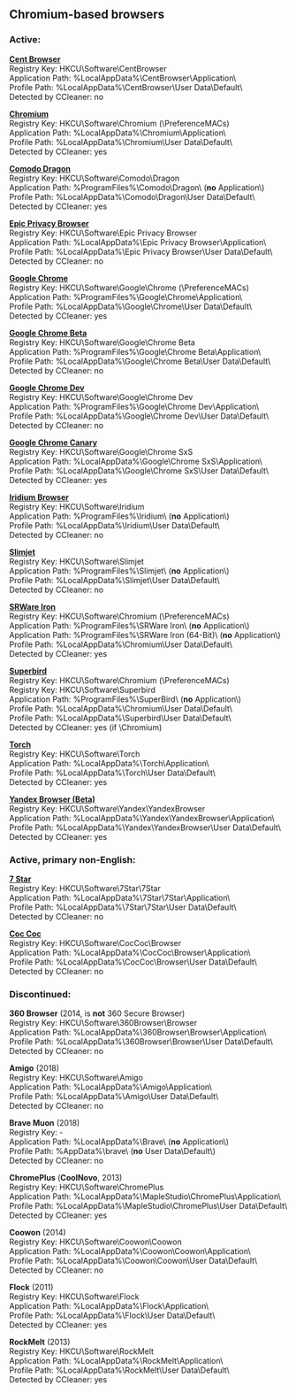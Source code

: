 ## Chromium-based browsers ##

### Active: ####

**[Cent Browser](https://www.centbrowser.com)**  
Registry Key: HKCU\\Software\\CentBrowser  
Application Path: %LocalAppData%\\CentBrowser\\Application\\  
Profile Path: %LocalAppData%\\CentBrowser\\User Data\\Default\\  
Detected by CCleaner: no

**[Chromium](https://chromium.woolyss.com)**  
Registry Key: HKCU\\Software\\Chromium (\\PreferenceMACs)  
Application Path: %LocalAppData%\\Chromium\\Application\\  
Profile Path: %LocalAppData%\\Chromium\\User Data\\Default\\  
Detected by CCleaner: yes

**[Comodo Dragon](https://www.comodo.com/home/browsers-toolbars/browser.php)**  
Registry Key: HKCU\\Software\\Comodo\\Dragon  
Application Path: %ProgramFiles%\\Comodo\\Dragon\\ (**no** Application\\)  
Profile Path: %LocalAppData%\\Comodo\\Dragon\\User Data\\Default\\  
Detected by CCleaner: yes

**[Epic Privacy Browser](https://www.epicbrowser.com)**  
Registry Key: HKCU\\Software\\Epic Privacy Browser  
Application Path: %LocalAppData%\\Epic Privacy Browser\\Application\\  
Profile Path: %LocalAppData%\\Epic Privacy Browser\\User Data\\Default\\  
Detected by CCleaner: no

**[Google Chrome](https://www.google.com/chrome/)**  
Registry Key: HKCU\\Software\\Google\\Chrome (\\PreferenceMACs)  
Application Path: %ProgramFiles%\\Google\\Chrome\\Application\\  
Profile Path: %LocalAppData%\\Google\\Chrome\\User Data\\Default\\  
Detected by CCleaner: yes

**[Google Chrome Beta](https://www.google.com/chrome/beta/)**  
Registry Key: HKCU\\Software\\Google\\Chrome Beta  
Application Path: %ProgramFiles%\\Google\\Chrome Beta\\Application\\  
Profile Path: %LocalAppData%\\Google\\Chrome Beta\\User Data\\Default\\  
Detected by CCleaner: no

**[Google Chrome Dev](https://www.google.com/chrome/dev/)**  
Registry Key: HKCU\\Software\\Google\\Chrome Dev  
Application Path: %ProgramFiles%\\Google\\Chrome Dev\\Application\\  
Profile Path: %LocalAppData%\\Google\\Chrome Dev\\User Data\\Default\\  
Detected by CCleaner: no

**[Google Chrome Canary](https://www.google.com/chrome/canary/)**  
Registry Key: HKCU\\Software\\Google\\Chrome SxS  
Application Path: %LocalAppData%\\Google\\Chrome SxS\\Application\\  
Profile Path: %LocalAppData%\\Google\\Chrome SxS\\User Data\\Default\\  
Detected by CCleaner: yes

**[Iridium Browser](https://iridiumbrowser.de)**  
Registry Key: HKCU\\Software\\Iridium  
Application Path: %ProgramFiles%\\Iridium\\ (**no** Application\\)  
Profile Path: %LocalAppData%\\Iridium\\User Data\\Default\\  
Detected by CCleaner: no

**[Slimjet](https://www.slimjet.com)**  
Registry Key: HKCU\\Software\\Slimjet  
Application Path: %ProgramFiles%\\Slimjet\\ (**no** Application\\)  
Profile Path: %LocalAppData%\\Slimjet\\User Data\\Default\\  
Detected by CCleaner: no

**[SRWare Iron](https://www.srware.net/iron/)**  
Registry Key: HKCU\\Software\\Chromium (\\PreferenceMACs)  
Application Path: %ProgramFiles%\\SRWare Iron\\ (**no** Application\\)  
Application Path: %ProgramFiles%\\SRWare Iron (64-Bit)\\ (**no** Application\\)  
Profile Path: %LocalAppData%\\Chromium\\User Data\\Default\\  
Detected by CCleaner: yes

**[Superbird](http://superbird-browser.com)**  
Registry Key: HKCU\\Software\\Chromium (\\PreferenceMACs)  
Registry Key: HKCU\\Software\\Superbird  
Application Path: %ProgramFiles%\\SuperBird\\ (**no** Application\\)  
Profile Path: %LocalAppData%\\Chromium\\User Data\\Default\\  
Profile Path: %LocalAppData%\\Superbird\\User Data\\Default\\  
Detected by CCleaner: yes (if \\Chromium)

**[Torch](https://torchbrowser.com)**  
Registry Key: HKCU\\Software\\Torch  
Application Path: %LocalAppData%\\Torch\\Application\\  
Profile Path: %LocalAppData%\\Torch\\User Data\\Default\\  
Detected by CCleaner: yes

**[Yandex Browser (Beta)](https://browser.yandex.com)**  
Registry Key: HKCU\\Software\\Yandex\\YandexBrowser  
Application Path: %LocalAppData%\\Yandex\\YandexBrowser\\Application\\  
Profile Path: %LocalAppData%\\Yandex\\YandexBrowser\\User Data\\Default\\  
Detected by CCleaner: yes

### Active, primary non-English: ###

**[7 Star](https://qixing123.com/)**  
Registry Key: HKCU\\Software\\7Star\\7Star  
Application Path: %LocalAppData%\\7Star\\7Star\\Application\\  
Profile Path: %LocalAppData%\\7Star\\7Star\\User Data\\Default\\  
Detected by CCleaner: no

**[Coc Coc](https://coccoc.com)**  
Registry Key: HKCU\\Software\\CocCoc\\Browser  
Application Path: %LocalAppData%\\CocCoc\\Browser\\Application\\  
Profile Path: %LocalAppData%\\CocCoc\\Browser\\User Data\\Default\\  
Detected by CCleaner: no

### Discontinued: ###

**360 Browser** (2014, is **not** 360 Secure Browser)  
Registry Key: HKCU\\Software\\360Browser\\Browser  
Application Path: %LocalAppData%\\360Browser\\Browser\\Application\\  
Profile Path: %LocalAppData%\\360Browser\\Browser\\User Data\\Default\\  
Detected by CCleaner: no

**Amigo** (2018)  
Registry Key: HKCU\\Software\\Amigo  
Application Path: %LocalAppData%\\Amigo\\Application\\  
Profile Path: %LocalAppData%\\Amigo\\User Data\\Default\\  
Detected by CCleaner: no

**Brave Muon** (2018)  
Registry Key: -  
Application Path: %LocalAppData%\\Brave\\ (**no** Application\\)  
Profile Path: %AppData%\\brave\\ (**no** User Data\\Default\\)  
Detected by CCleaner: no

**ChromePlus** (**CoolNovo**, 2013)  
Registry Key: HKCU\\Software\\ChromePlus  
Application Path: %LocalAppData%\\MapleStudio\\ChromePlus\\Application\\  
Profile Path: %LocalAppData%\\MapleStudio\\ChromePlus\\User Data\\Default\\  
Detected by CCleaner: yes

**Coowon** (2014)  
Registry Key: HKCU\\Software\\Coowon\\Coowon  
Application Path: %LocalAppData%\\Coowon\\Coowon\\Application\\  
Profile Path: %LocalAppData%\\Coowon\\Coowon\\User Data\\Default\\  
Detected by CCleaner: no

**Flock** (2011)  
Registry Key: HKCU\\Software\\Flock  
Application Path: %LocalAppData%\\Flock\\Application\\  
Profile Path: %LocalAppData%\\Flock\\User Data\\Default\\  
Detected by CCleaner: yes

**RockMelt** (2013)  
Registry Key: HKCU\\Software\\RockMelt  
Application Path: %LocalAppData%\\RockMelt\\Application\\  
Profile Path: %LocalAppData%\\RockMelt\\User Data\\Default\\  
Detected by CCleaner: yes
